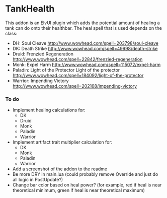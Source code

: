 # TankHealth

This addon is an ElvUI plugin which adds the potential amount of healing a tank can do onto their healthbar.
The heal spell that is used depends on the class:

- DH: Soul Cleave http://www.wowhead.com/spell=203798/soul-cleave
- DK: Death Strike http://www.wowhead.com/spell=49998/death-strike
- Druid: Frenzied Regeneration http://www.wowhead.com/spell=22842/frenzied-regeneration
- Monk: Expel Harm http://www.wowhead.com/spell=115072/expel-harm
- Paladin: Light of the Protector Light of the protector http://www.wowhead.com/spell=184092/light-of-the-protector
- Warrior: Impending Victory http://www.wowhead.com/spell=202168/impending-victory

### To do

- Implement healing calculations for:
  - DK
  - Druid
  - Monk
  - Paladin
  - Warrior
- Implement artifact trait multiplier calculation for:
  - DK
  - Monk
  - Paladin
  - Warrior
- Add a screenshot of the addon to the readme
- Be more DRY in main.lua (could probably remove Override and just do all logic in PostUpdate?)
- Change bar color based on heal power? (for example, red if heal is near theoretical minimum, green if heal is near theoretical maximum)